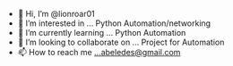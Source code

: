 - 👋 Hi, I’m @lionroar01
- 👀 I’m interested in ... Python Automation/networking 
- 🌱 I’m currently learning ... Python Automation
- 💞️ I’m looking to collaborate on ... Project for Automation 
- 📫 How to reach me ...abeledes@gmail.com

<!---
lionroar01/lionroar01 is a ✨ special ✨ repository because its `README.md` (this file) appears on your GitHub profile.
You can click the Preview link to take a look at your changes.
--->
